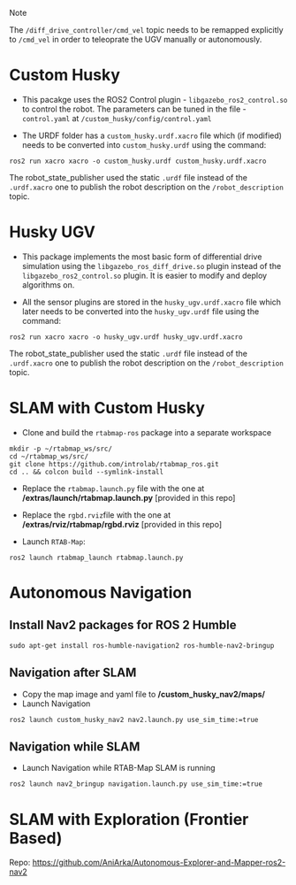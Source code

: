 > [!NOTE]
> The `/diff_drive_controller/cmd_vel` topic needs to be remapped explicitly to `/cmd_vel` in order to teleoprate the UGV manually or autonomously.

# Custom Husky

+ This pacakge uses the ROS2 Control plugin - `libgazebo_ros2_control.so` to control the robot. The parameters can be tuned in the file - `control.yaml` at `/custom_husky/config/control.yaml`

+ The URDF folder has a `custom_husky.urdf.xacro` file which (if modified) needs to be converted into `custom_husky.urdf` using the command:
```
ros2 run xacro xacro -o custom_husky.urdf custom_husky.urdf.xacro
```
The robot_state_publisher used the static `.urdf` file instead of the `.urdf.xacro` one to publish the robot description on the `/robot_description` topic.

# Husky UGV

+ This package implements the most basic form of differential drive simulation using the `libgazebo_ros_diff_drive.so` plugin instead of the `libgazebo_ros2_control.so` plugin. It is easier to modify and deploy algorithms on. 

+ All the sensor plugins are stored in the `husky_ugv.urdf.xacro` file which later needs to be converted into the `husky_ugv.urdf` file using the command:
```
ros2 run xacro xacro -o husky_ugv.urdf husky_ugv.urdf.xacro
```
The robot_state_publisher used the static `.urdf` file instead of the `.urdf.xacro` one to publish the robot description on the `/robot_description` topic.

# SLAM with Custom Husky

+ Clone and build the `rtabmap-ros` package into a separate workspace
```
mkdir -p ~/rtabmap_ws/src/
cd ~/rtabmap_ws/src/
git clone https://github.com/introlab/rtabmap_ros.git
cd .. && colcon build --symlink-install
```

+ Replace the `rtabmap.launch.py` file with the one at **/extras/launch/rtabmap.launch.py** [provided in this repo]
+ Replace the `rgbd.rviz`file with the one at **/extras/rviz/rtabmap/rgbd.rviz** [provided in this repo]

+ Launch `RTAB-Map`:
```
ros2 launch rtabmap_launch rtabmap.launch.py
```

# Autonomous Navigation

## Install Nav2 packages for ROS 2 Humble
```
sudo apt-get install ros-humble-navigation2 ros-humble-nav2-bringup
```

## Navigation after SLAM

+ Copy the map image and yaml file to **/custom_husky_nav2/maps/**
+ Launch Navigation
```
ros2 launch custom_husky_nav2 nav2.launch.py use_sim_time:=true
```

## Navigation while SLAM

+ Launch Navigation while RTAB-Map SLAM is running
```
ros2 launch nav2_bringup navigation.launch.py use_sim_time:=true
```

# SLAM with Exploration (Frontier Based)

Repo: https://github.com/AniArka/Autonomous-Explorer-and-Mapper-ros2-nav2